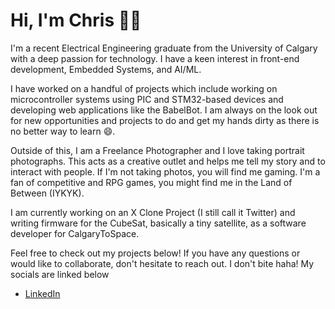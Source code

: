 # Hi, I'm Chris 👋😃

I'm a recent Electrical Engineering graduate from the University of Calgary with a deep passion for technology. I have a keen interest in front-end development, Embedded Systems, and AI/ML. 

I have worked on a handful of projects which include working on microcontroller systems using PIC and STM32-based devices and developing web applications like the BabelBot. I am always on the look out for new opportunities and projects to do and get my hands dirty as there is no better way to learn 😄.

Outside of this, I am a Freelance Photographer and I love taking portrait photographs. This acts as a creative outlet and helps me tell my story and to interact with people. If I'm not taking photos, you will find me gaming. I'm a fan of competitive and RPG games, you might find me in the Land of Between (IYKYK). 

I am currently working on an X Clone Project (I still call it Twitter) and writing firmware for the CubeSat, basically a tiny satellite, as a software developer for CalgaryToSpace.

Feel free to check out my projects below! If you have any questions or would like to collaborate, don't hesitate to reach out. I don't bite haha! My socials are linked below
- <a href = "https://www.linkedin.com/in/christopher-kinyua-7590bb219/"> LinkedIn </a>


